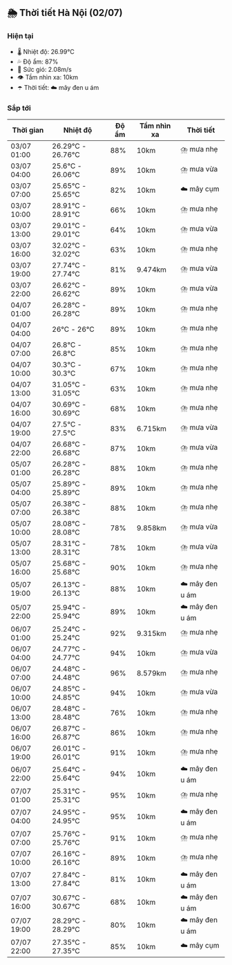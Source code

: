 ## 🌦️ Thời tiết Hà Nội (02/07)

### Hiện tại

- 🌡️ Nhiệt độ: 26.99℃
- 💦 Độ ẩm: 87%
- 💨 Sức gió: 2.08m/s
- 👁️ Tầm nhìn xa: 10km
- ☂️ Thời tiết: ☁️ mây đen u ám

### Sắp tới

| Thời gian | Nhiệt độ | Độ ẩm | Tầm nhìn xa | Thời tiết |
| --- | --- | --- | --- | --- |
| 03/07 01:00 | 26.29℃ - 26.76℃ | 88% | 10km | ⛈️ mưa nhẹ |
| 03/07 04:00 | 25.6℃ - 26.06℃ | 89% | 10km | ⛈️ mưa vừa |
| 03/07 07:00 | 25.65℃ - 25.65℃ | 82% | 10km | ☁️ mây cụm |
| 03/07 10:00 | 28.91℃ - 28.91℃ | 66% | 10km | ⛈️ mưa nhẹ |
| 03/07 13:00 | 29.01℃ - 29.01℃ | 64% | 10km | ⛈️ mưa vừa |
| 03/07 16:00 | 32.02℃ - 32.02℃ | 63% | 10km | ⛈️ mưa nhẹ |
| 03/07 19:00 | 27.74℃ - 27.74℃ | 81% | 9.474km | ⛈️ mưa vừa |
| 03/07 22:00 | 26.62℃ - 26.62℃ | 89% | 10km | ⛈️ mưa vừa |
| 04/07 01:00 | 26.28℃ - 26.28℃ | 89% | 10km | ⛈️ mưa nhẹ |
| 04/07 04:00 | 26℃ - 26℃ | 89% | 10km | ⛈️ mưa nhẹ |
| 04/07 07:00 | 26.8℃ - 26.8℃ | 85% | 10km | ⛈️ mưa nhẹ |
| 04/07 10:00 | 30.3℃ - 30.3℃ | 67% | 10km | ⛈️ mưa nhẹ |
| 04/07 13:00 | 31.05℃ - 31.05℃ | 63% | 10km | ⛈️ mưa nhẹ |
| 04/07 16:00 | 30.69℃ - 30.69℃ | 68% | 10km | ⛈️ mưa nhẹ |
| 04/07 19:00 | 27.5℃ - 27.5℃ | 83% | 6.715km | ⛈️ mưa vừa |
| 04/07 22:00 | 26.68℃ - 26.68℃ | 87% | 10km | ⛈️ mưa vừa |
| 05/07 01:00 | 26.28℃ - 26.28℃ | 88% | 10km | ⛈️ mưa nhẹ |
| 05/07 04:00 | 25.89℃ - 25.89℃ | 89% | 10km | ⛈️ mưa nhẹ |
| 05/07 07:00 | 26.38℃ - 26.38℃ | 88% | 10km | ⛈️ mưa nhẹ |
| 05/07 10:00 | 28.08℃ - 28.08℃ | 78% | 9.858km | ⛈️ mưa vừa |
| 05/07 13:00 | 28.31℃ - 28.31℃ | 78% | 10km | ⛈️ mưa vừa |
| 05/07 16:00 | 25.68℃ - 25.68℃ | 90% | 10km | ⛈️ mưa nhẹ |
| 05/07 19:00 | 26.13℃ - 26.13℃ | 88% | 10km | ☁️ mây đen u ám |
| 05/07 22:00 | 25.94℃ - 25.94℃ | 89% | 10km | ☁️ mây đen u ám |
| 06/07 01:00 | 25.24℃ - 25.24℃ | 92% | 9.315km | ⛈️ mưa nhẹ |
| 06/07 04:00 | 24.77℃ - 24.77℃ | 94% | 10km | ⛈️ mưa vừa |
| 06/07 07:00 | 24.48℃ - 24.48℃ | 96% | 8.579km | ⛈️ mưa nhẹ |
| 06/07 10:00 | 24.85℃ - 24.85℃ | 94% | 10km | ⛈️ mưa vừa |
| 06/07 13:00 | 28.48℃ - 28.48℃ | 76% | 10km | ⛈️ mưa nhẹ |
| 06/07 16:00 | 26.87℃ - 26.87℃ | 86% | 10km | ⛈️ mưa nhẹ |
| 06/07 19:00 | 26.01℃ - 26.01℃ | 91% | 10km | ⛈️ mưa nhẹ |
| 06/07 22:00 | 25.64℃ - 25.64℃ | 94% | 10km | ☁️ mây đen u ám |
| 07/07 01:00 | 25.31℃ - 25.31℃ | 95% | 10km | ⛈️ mưa nhẹ |
| 07/07 04:00 | 24.95℃ - 24.95℃ | 95% | 10km | ☁️ mây đen u ám |
| 07/07 07:00 | 25.76℃ - 25.76℃ | 91% | 10km | ⛈️ mưa nhẹ |
| 07/07 10:00 | 26.16℃ - 26.16℃ | 89% | 10km | ⛈️ mưa nhẹ |
| 07/07 13:00 | 27.84℃ - 27.84℃ | 81% | 10km | ☁️ mây đen u ám |
| 07/07 16:00 | 30.67℃ - 30.67℃ | 68% | 10km | ☁️ mây đen u ám |
| 07/07 19:00 | 28.29℃ - 28.29℃ | 80% | 10km | ☁️ mây đen u ám |
| 07/07 22:00 | 27.35℃ - 27.35℃ | 85% | 10km | ☁️ mây cụm |
